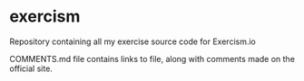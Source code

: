 # exercism
Repository containing all my exercise source code for Exercism.io

COMMENTS.md file contains links to file, along with comments made on the official site.
